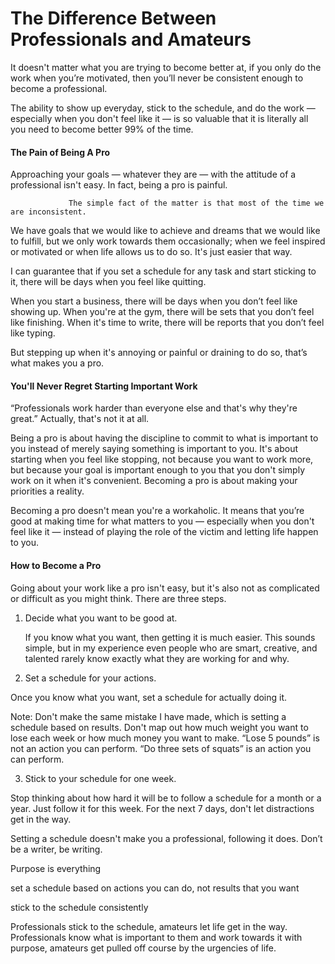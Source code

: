# The Difference Between Professionals and Amateurs

It doesn't matter what you are trying to become better at, if you only do the work when you’re motivated, then you’ll never be consistent enough to become a professional.

The ability to show up everyday, stick to the schedule, and do the work — especially when you don't feel like it — is so valuable that it is literally all you need to become better 99% of the time.

#### The Pain of Being A Pro

Approaching your goals — whatever they are — with the attitude of a professional isn't easy. In fact, being a pro is painful.

```
             The simple fact of the matter is that most of the time we are inconsistent.
```

We have goals that we would like to achieve and dreams that we would like to fulfill, but we only work towards them occasionally; when we feel inspired or motivated or when life allows us to do so. It's just easier that way.

I can guarantee that if you set a schedule for any task and start sticking to it, there will be days when you feel like quitting.

When you start a business, there will be days when you don’t feel like showing up. When you're at the gym, there will be sets that you don’t feel like finishing. When it's time to write, there will be reports that you don’t feel like typing.

But stepping up when it's annoying or painful or draining to do so, that’s what makes you a pro.

#### You'll Never Regret Starting Important Work

“Professionals work harder than everyone else and that's why they're great.” Actually, that's not it at all.

Being a pro is about having the discipline to commit to what is important to you instead of merely saying something is important to you. It's about starting when you feel like stopping, not because you want to work more, but because your goal is important enough to you that you don't simply work on it when it's convenient. Becoming a pro is about making your priorities a reality.

Becoming a pro doesn't mean you're a workaholic. It means that you’re good at making time for what matters to you — especially when you don't feel like it — instead of playing the role of the victim and letting life happen to you.

#### How to Become a Pro

Going about your work like a pro isn't easy, but it's also not as complicated or difficult as you might think. There are three steps.

1. Decide what you want to be good at.

   If you know what you want, then getting it is much easier. This sounds simple, but in my experience even people who are smart, creative, and talented rarely know exactly what they are working for and why.

2. Set a schedule for your actions.

Once you know what you want, set a schedule for actually doing it.

Note: Don't make the same mistake I have made, which is setting a schedule based on results. Don't map out how much weight you want to lose each week or how much money you want to make. “Lose 5 pounds” is not an action you can perform. “Do three sets of squats” is an action you can perform.

3. Stick to your schedule for one week.

Stop thinking about how hard it will be to follow a schedule for a month or a year. Just follow it for this week. For the next 7 days, don't let distractions get in the way.

Setting a schedule doesn't make you a professional, following it does. Don’t be a writer, be writing.

Purpose is everything

set a schedule based on actions you can do, not results that you want

stick to the schedule consistently

Professionals stick to the schedule, amateurs let life get in the way. Professionals know what is important to them and work towards it with purpose, amateurs get pulled off course by the urgencies of life.

